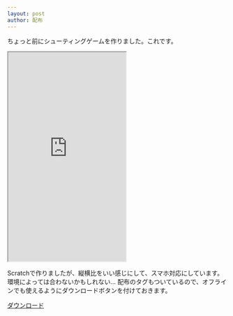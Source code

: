 ```yaml
---
layout: post
author: 配布
---
```

ちょっと前にシューティングゲームを作りました。これです。

<iframe src="https://sirokurokumasan.github.io/assets/distribution/シューティング.html" width="270" height="480"></iframe>

Scratchで作りましたが、縦横比をいい感じにして、スマホ対応にしています。環境によっては合わないかもしれない…
配布のタグもついているので、オフラインでも使えるようにダウンロードボタンを付けておきます。

<a href="https://sirokurokumasan.github.io/assets/distribution/シューティング.html" download="シューティングゲーム.html" class="btn">ダウンロード</a>

